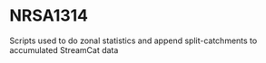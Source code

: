 # NRSA1314
Scripts used to do zonal statistics and append split-catchments to accumulated StreamCat data
